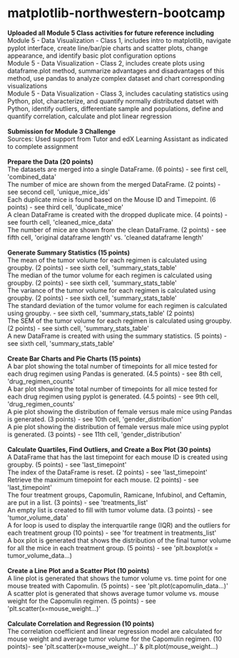 # matplotlib-northwestern-bootcamp <br>
**Uploaded all Module 5 Class activities for future reference including** <br>
  Module 5 - Data Visualization - Class 1, includes intro to matplotlib, navigate pyplot interface, create line/bar/pie charts and scatter plots, change appearance, and identify basic plot configuration options<br>
  Module 5 - Data Visualization - Class 2, includes create plots using dataframe.plot method, summarize advantages and disadvantages of this method, use pandas to analyze complex dataset and chart corresponding visualizations <br>
  Module 5 - Data Visualization - Class 3, includes caculating statistics using Python, plot, characterize, and quantify normally distributed datset with Python, identify outliers, differentiate sample and populations, define and quantify correlation, calculate and plot linear regression <br>
<br>
**Submission for Module 3 Challenge** <br>
Sources: Used support from Tutor and edX Learning Assistant as indicated to complete assignment <br><br>
**Prepare the Data (20 points)** <br>
  The datasets are merged into a single DataFrame. (6 points) - see first cell, 'combined_data'
  <br>
  The number of mice are shown from the merged DataFrame. (2 points) - see second cell, 'unique_mice_ids' <br>
  Each duplicate mice is found based on the Mouse ID and Timepoint. (6 points) - see third cell, 'duplicate_mice' <br>
  A clean DataFrame is created with the dropped duplicate mice. (4 points) - see fourth cell, 'cleaned_mice_data' <br>
  The number of mice are shown from the clean DataFrame. (2 points) - see fifth cell, 'original dataframe length' vs. 'cleaned dataframe length' <br><br>
**Generate Summary Statistics (15 points)**<br>
  The mean of the tumor volume for each regimen is calculated using groupby. (2 points) - see sixth cell, 'summary_stats_table' <br>
  The median of the tumor volume for each regimen is calculated using groupby. (2 points)  - see sixth cell, 'summary_stats_table' <br>
  The variance of the tumor volume for each regimen is calculated using groupby. (2 points)  - see sixth cell, 'summary_stats_table' <br>
  The standard deviation of the tumor volume for each regimen is calculated using groupby.  - see sixth cell, 'summary_stats_table' (2 points)<br>
  The SEM of the tumor volume for each regimen is calculated using groupby. (2 points)  - see sixth cell, 'summary_stats_table' <br>
  A new DataFrame is created with using the summary statistics. (5 points)  - see sixth cell, 'summary_stats_table' <br><br>
**Create Bar Charts and Pie Charts (15 points)** <br>
  A bar plot showing the total number of timepoints for all mice tested for each drug regimen using Pandas is generated. (4.5 points)  - see 8th cell, 'drug_regimen_counts' <br>
A bar plot showing the total number of timepoints for all mice tested for each drug regimen using pyplot is generated. (4.5 points) - see 9th cell, 'drug_regimen_counts' <br>
A pie plot showing the distribution of female versus male mice using Pandas is generated. (3 points) - see 10th cell, 'gender_distribution' <br>
A pie plot showing the distribution of female versus male mice using pyplot is generated. (3 points) - see 11th cell, 'gender_distribution' <br><br>
**Calculate Quartiles, Find Outliers, and Create a Box Plot (30 points)** <br>
A DataFrame that has the last timepoint for each mouse ID is created using groupby. (5 points) - see 'last_timepoint' <br>
The index of the DataFrame is reset. (2 points) - see 'last_timepoint' <br>
Retrieve the maximum timepoint for each mouse. (2 points) - see 'last_timepoint' <br>
The four treatment groups, Capomulin, Ramicane, Infubinol, and Ceftamin, are put in a list. (3 points) - see 'treatments_list' <br>
An empty list is created to fill with tumor volume data. (3 points) - see 'tumor_volume_data' <br>
A for loop is used to display the interquartile range (IQR) and the outliers for each treatment group (10 points) - see 'for treatment in treatments_list' <br>
A box plot is generated that shows the distribution of the final tumor volume for all the mice in each treatment group. (5 points) - see 'plt.boxplot(x = tumor_volume_data...) <br><br>
**Create a Line Plot and a Scatter Plot (10 points)** <br>
A line plot is generated that shows the tumor volume vs. time point for one mouse treated with Capomulin. (5 points) - see 'plt.plot(capomulin_data...)' <br>
A scatter plot is generated that shows average tumor volume vs. mouse weight for the Capomulin regimen. (5 points) - see 'plt.scatter(x=mouse_weight...)' <br><br>
**Calculate Correlation and Regression (10 points)** <br>
The correlation coefficient and linear regression model are calculated for mouse weight and average tumor volume for the Capomulin regimen. (10 points)- see 'plt.scatter(x=mouse_weight...)' & plt.plot(mouse_weight...) <br>
